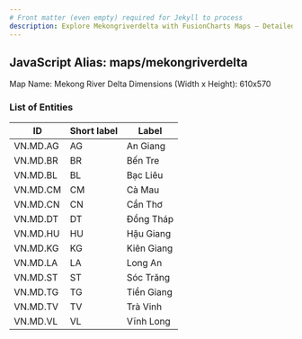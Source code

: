 ```yaml
---
# Front matter (even empty) required for Jekyll to process
description: Explore Mekongriverdelta with FusionCharts Maps – Detailed features for seamless integration. Try now & enhance your data visualization today! 
---
```


## JavaScript Alias: maps/mekongriverdelta

Map Name: Mekong River Delta
Dimensions (Width x Height): 610x570





### List of Entities

ID | Short label | Label
---|---|---|
VN.MD.AG|AG|An Giang
VN.MD.BR|BR|Bến Tre
VN.MD.BL|BL|Bạc Liêu
VN.MD.CM|CM|Cà Mau
VN.MD.CN|CN|Cần Thơ
VN.MD.DT|DT|Đồng Tháp
VN.MD.HU|HU|Hậu Giang
VN.MD.KG|KG|Kiên Giang
VN.MD.LA|LA|Long An
VN.MD.ST|ST|Sóc Trăng
VN.MD.TG|TG|Tiền Giang
VN.MD.TV|TV|Trà Vinh
VN.MD.VL|VL|Vĩnh Long